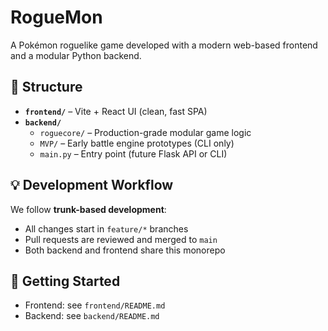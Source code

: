 # RogueMon

A Pokémon roguelike game developed with a modern web-based frontend and a modular Python backend.

## 🧱 Structure

- **`frontend/`** – Vite + React UI (clean, fast SPA)
- **`backend/`**
  - `roguecore/` – Production-grade modular game logic
  - `MVP/` – Early battle engine prototypes (CLI only)
  - `main.py` – Entry point (future Flask API or CLI)

## 💡 Development Workflow

We follow **trunk-based development**:
- All changes start in `feature/*` branches
- Pull requests are reviewed and merged to `main`
- Both backend and frontend share this monorepo

## 🔧 Getting Started

- Frontend: see `frontend/README.md`
- Backend: see `backend/README.md`